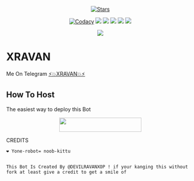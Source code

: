 <p align="center">
    <a href="https://https://github.com/RAVANXOP/XRAVAN"><img src="https://img.shields.io/github/stars/RAVANXOP/XRAVAN?label=Stars&style=flat-square&logo=github&color=F10070" alt="Stars" /></a>
</p>
<p align="center">
    <a href="https://app.codacy.com/manual/RAVANXOP/XRAVAN/dashboard"> <img src="https://img.shields.io/codacy/grade/4d58f2a402b54aed8a7d95f7add45a81?color=brightgreen&logo=codacy&logoColor=green&style=for-the-badge" alt="Codacy" /></a>
    <a href="https://github.com/RAVANXOP/XRAVAN"> <img src="https://img.shields.io/github/repo-size/RAVANXOP/XRAVAN?color=orange&logo=github&logoColor=green&style=for-the-badge" /></a>
    <a href="https://github.com/RAVANXOP/XRAVAN/commits/RAVANX"> <img src="https://img.shields.io/github/last-commit/RAVANXOP/XRAVAN?color=blue&logo=github&logoColor=green&style=for-the-badge" /></a>
    <a href="https://github.com/RAVANXOP/XRAVAN/issues"> <img src="https://img.shields.io/github/issues/RAVANXOP/XRAVAN?color=blueviolet&logo=github&logoColor=green&style=for-the-badge" /></a>
    <a href="https://github.com/RAVANXOP/XRAVAN/network/members"> <img src="https://img.shields.io/github/forks/RAVANXOP/XRAVAN?color=red&logo=github&logoColor=green&style=for-the-badge" /></a>  
    <a href="https://pypi.org/project/Telethon/"> <img src="https://img.shields.io/pypi/v/telethon?color=yellow&label=telethon&logo=python&logoColor=green&style=for-the-badge" /></a>
</p>

<p align="center">
  <img src="https://telegra.ph/file/d6dd64ae61198fe6407be.jpg">
</p>

# XRAVAN
Me On Telegram [⚡💥XRAVAN💥⚡](https://t.me/XRAVAN)

## How To Host
The easiest way to deploy this Bot
<p align="center"><a href="https://heroku.com/deploy?template=https://github.com/RAVANXOP/XRAVAN"> <img src="https://img.shields.io/badge/Deploy%20To%20Heroku-black?style=for-the-badge&logo=heroku" width="220" height="38.45"/></a></p>
 
CREDITS
```
❤️ Yone-robot= noob-kittu 


This Bot Is Created By @DEVILRAVANXOP ! if your kanging this without fork at least give a credit to get a smile of 





```
